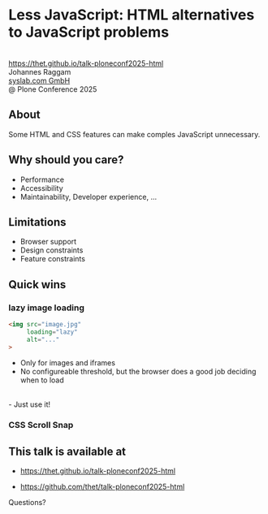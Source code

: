 <!-- .slide: data-background="lime" -->
<!-- .slide: data-background="Blue" -->
<!-- .slide: data-background="Yellow" -->
<!-- .slide: data-background="Purple" -->
<!-- .slide: data-background="DarkViolet" -->
<!-- .slide: data-background="Cyan" -->

<!-- .slide: data-background="Blue" -->
# Less JavaScript: HTML alternatives to JavaScript problems

<br>
<a href="https://thet.github.io/talk-ploneconf2025-html">
  https://thet.github.io/talk-ploneconf2025-html
</a>

<footer>
    Johannes Raggam<br>
    <a href="https://www.syslab.com/">syslab.com GmbH</a><br>
    @ Plone Conference 2025
</footer><!-- .element: class="footnote mt-8" -->




<!-- .slide: data-background="lime" -->
## About

Some HTML and CSS features can make comples JavaScript unnecessary.



<!-- .slide: data-background="lime" -->
## Why should you care?

- Performance<!-- .element: class="fragment" --> 
- Accessibility<!-- .element: class="fragment" -->
- Maintainability, Developer experience, ...<!-- .element: class="fragment" -->


<!-- .slide: data-background="lime" -->
## Limitations

- Browser support<!-- .element: class="fragment" --> 
- Design constraints<!-- .element: class="fragment" --> 
- Feature constraints<!-- .element: class="fragment" --> 




<!-- .slide: data-background="Yellow" -->
## Quick wins


<!-- .slide: data-background="Yellow" -->
### lazy image loading

```html [1-4|2]
<img src="image.jpg"
     loading="lazy"
     alt="..."
>
```
- Only for images and iframes<!-- .element: class="fragment" -->
- No configureable threshold, but the browser does a good job deciding when to load<!-- .element: class="fragment" -->

<br>
- Just use it!<!-- .element: class="fragment" -->







### CSS Scroll Snap



<!-- .slide: data-background="lime" -->
## This talk is available at

- https://thet.github.io/talk-ploneconf2025-html

- https://github.com/thet/talk-ploneconf2025-html




<!-- .slide: data-background="Purple" data-background-image="./resources/imgs/thats_all_folks.svg" -->




<!-- .slide: data-background="Black" -->
Questions?
